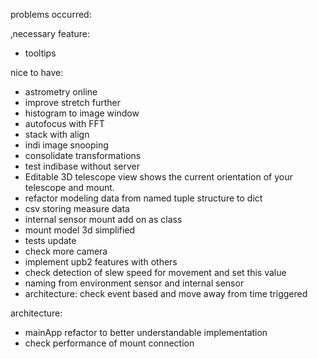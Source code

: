 
problems occurred:

‚necessary feature:
- tooltips

nice to have:
- astrometry online
- improve stretch further
- histogram to image window
- autofocus with FFT
- stack with align
- indi image snooping
- consolidate transformations
- test indibase without server
- Editable 3D telescope view shows the current orientation of your telescope and mount.
- refactor modeling data from named tuple structure to dict
- csv storing measure data
- internal sensor mount add on as class
- mount model 3d simplified
- tests update
- check more camera
- implement upb2 features with others
- check detection of slew speed for movement and set this value
- naming from environment sensor and internal sensor
- architecture: check event based and move away from time triggered

architecture:
- mainApp refactor to better understandable implementation
- check performance of mount connection
